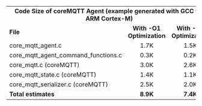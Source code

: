 <table>
    <tr>
        <td colspan="3"><center><b>Code Size of coreMQTT Agent (example generated with GCC for ARM Cortex-M)</b></center></td>
    </tr>
    <tr>
        <td><b>File</b></td>
        <td><b><center>With -O1 Optimization</center></b></td>
        <td><b><center>With -Os Optimization</center></b></td>
    </tr>
    <tr>
        <td>core_mqtt_agent.c</td>
        <td><center>1.7K</center></td>
        <td><center>1.5K</center></td>
    </tr>
    <tr>
        <td>core_mqtt_agent_command_functions.c</td>
        <td><center>0.3K</center></td>
        <td><center>0.2K</center></td>
    </tr>
    <tr>
        <td>core_mqtt.c (coreMQTT)</td>
        <td><center>3.0K</center></td>
        <td><center>2.6K</center></td>
    </tr>
    <tr>
        <td>core_mqtt_state.c (coreMQTT)</td>
        <td><center>1.4K</center></td>
        <td><center>1.1K</center></td>
    </tr>
    <tr>
        <td>core_mqtt_serializer.c (coreMQTT)</td>
        <td><center>2.5K</center></td>
        <td><center>2.0K</center></td>
    </tr>
    <tr>
        <td><b>Total estimates</b></td>
        <td><b><center>8.9K</center></b></td>
        <td><b><center>7.4K</center></b></td>
    </tr>
</table>
